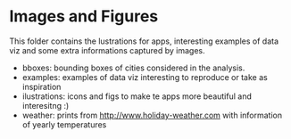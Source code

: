 # Images and Figures

This folder contains the lustrations for apps, interesting examples of data viz and some extra informations captured by images.

- bboxes: bounding boxes of cities considered in the analysis.
- examples: examples of data viz interesting to reproduce or take as inspiration
- ilustrations: icons and figs to make te apps more beautiful and interesitng :)
- weather: prints from http://www.holiday-weather.com with information of yearly temperatures
